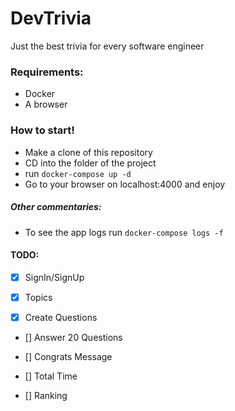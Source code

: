 # DevTrivia
Just the best trivia for every software engineer

### Requirements:

 - Docker
 - A browser

### How to start!

  - Make a clone of this repository
  - CD into the folder of the project
  - run ```docker-compose up -d```
  - Go to your browser on localhost:4000 and enjoy

##### Other commentaries:

 - To see the app logs run ```docker-compose logs -f```

 #### TODO:

 - [X] SignIn/SignUp

 - [X] Topics

 - [X] Create Questions

 - [] Answer 20 Questions

 - [] Congrats Message

 - [] Total Time

 - [] Ranking